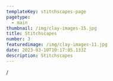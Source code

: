 ```yaml
---
templateKey: stitchscapes-page
pagetype:
  - main
thumbnail: /img/clay-images-15.jpg
title: Stitchscapes
number: 3
featuredimage: /img/clay-images-11.jpg
date: 2023-03-10T10:17:05.133Z
description: Stitchscapes
---
```

/